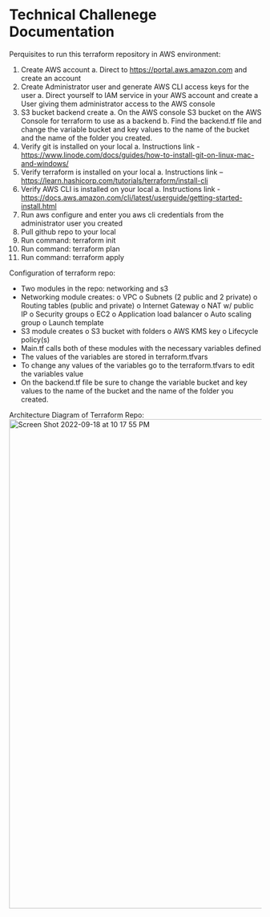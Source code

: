 # Technical Challenege Documentation 

Perquisites to run this terraform repository in AWS environment:

1.	Create AWS account 
    a.	Direct to https://portal.aws.amazon.com and create an account 
3.	Create Administrator user and generate AWS CLI access keys for the user 
    a.	Direct yourself to IAM service in your AWS account and create a User giving them administrator access to the AWS console
3.	S3 bucket backend create 
    a.	On the AWS console S3 bucket on the AWS Console for terraform to use as a backend 
    b.	Find the backend.tf file and change the variable bucket and key values to the name of the bucket and the name of the folder you created. 
4.	Verify git is installed on your local 
    a.	Instructions link - https://www.linode.com/docs/guides/how-to-install-git-on-linux-mac-and-windows/ 
5.	Verify terraform is installed on your local 
    a.	Instructions link – https://learn.hashicorp.com/tutorials/terraform/install-cli 
6.	Verify AWS CLI is installed on your local 
    a.	Instructions link - https://docs.aws.amazon.com/cli/latest/userguide/getting-started-install.html
7.	Run aws configure and enter you aws cli credentials from the administrator user you created
8.	Pull github repo to your local 
9.	Run command: terraform init 
10.	Run command: terraform plan
11.	Run command: terraform apply 

Configuration of terraform repo:

-	Two modules in the repo: networking and s3
-	Networking module creates:
    o	VPC
    o	Subnets (2 public and 2 private) 
    o	Routing tables (public and private) 
    o	Internet Gateway
    o	NAT w/ public IP
    o	Security groups
    o	EC2
    o	Application load balancer
    o	Auto scaling group
    o	Launch template 
-	S3 module creates
    o	S3 bucket with folders
    o	AWS KMS key
    o	Lifecycle policy(s)
-	Main.tf calls both of these modules with the necessary variables defined 
-	The values of the variables are stored in terraform.tfvars 
-	To change any values of the variables go to the terraform.tfvars to edit the variables value 
-	On the backend.tf file be sure to change the variable bucket and key values to the name of the bucket and the name of the folder you created.

Architecture Diagram of Terraform Repo:
<img width="975" alt="Screen Shot 2022-09-18 at 10 17 55 PM" src="https://user-images.githubusercontent.com/56840177/190953745-7e7d46f3-4135-43c5-9431-91d986b866e5.png">

